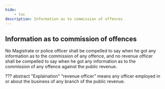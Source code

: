 ```yaml
---
hide:
    - toc
description: Information as to commission of offences
---
```


## Information as to commission of offences

No Magistrate or police officer shall be compelled to say when he got any information as to the commission of any offence, and no revenue officer shall be compelled to say when he got any information as to the commission of any offence against the public revenue.


??? abstract "Explaination"
    “revenue officer” means any officer employed in or about the business of any branch of the public revenue.
